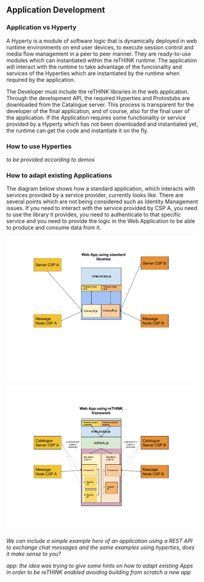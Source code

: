 Application Development
-----------------------

### Application vs Hyperty

A Hyperty is a module of software logic that is dynamically deployed in web runtime environments on end user devices, to execute session control and media flow management in a peer to peer manner. They are ready-to-use modules which can instantiated within the reTHINK runtime. The application will interact with the runtime to take advantage of the funcionality and services of the Hyperties which are instantiated by the runtime when required by the application.

The Developer must include the reTHINK libraries in the web application. Through the development API, the required Hyperties and Protostubs are downloaded from the Catalogue server. This process is transparent for the developer of the final application, and of course, also for the final user of the application. If the Application requires some functionality or service provided by a Hyperty which has not been downloaded and instantiated yet, the runtime can get the code and instantiate it on the fly.

### How to use Hyperties

*to be provided according to demos*

### How to adapt existing Applications

The diagram below shows how a standard application, which interacts with services provided by a service provider, currently looks like. There are several points which are not being considered such as Identity Management issues. If you need to interact with the service provided by CSP A, you need to use the library it provides, you need to authenticate to that specific service and you need to provide the logic in the Web Application to be able to produce and consume data from it.

![Standard App Diagram](standard_app_diagrams.png)

![reTHINK App Diagram](hyperty_app_diagrams.png)

*We can include a simple example here of an application using a REST API to exchange chat messages and the same examples using hyperties, does it make sense to you?*

*app: the idea was trying to give some hints on how to adapt existing Apps in order to be reTHINK enabled avoiding building from scratch a new app*
